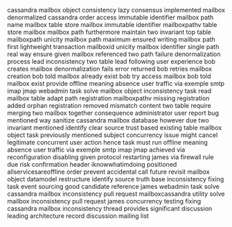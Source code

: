 cassandra mailbox object consistency lazy consensus implemented mailbox denormalized cassandra order access immutable identifier mailbox path name mailbox table store mailbox immutable identifier mailboxpathv table store mailbox mailbox path furthermore maintain two invariant top table mailboxpath unicity mailbox path maximum ensured writing mailbox path first lightweight transaction mailboxid unicity mailbox identifier single path real way ensure given mailbox referenced two path failure denormalization process lead inconsistency two table lead following user experience bob creates mailbox denormalization fails error returned bob retries mailbox creation bob told mailbox already exist bob try access mailbox bob told mailbox exist provide offline meaning absence user traffic via exemple smtp imap jmap webadmin task solve mailbox object inconsistency task read mailbox table adapt path registration mailboxpathv missing registration added orphan registration removed mismatch content two table require merging two mailbox together consequence administrator user report bug mentioned way sanitize cassandra mailbox database however due two invariant mentioned identify clear source trust based existing table mailbox object task previously mentioned subject concurrency issue might cancel legitimate concurrent user action hence task must run offline meaning absence user traffic via exemple smtp imap jmap achieved via reconfiguration disabling given protocol restarting james via firewall rule due risk confirmation header iknowwhatimdoing positioned allservicesareoffline order prevent accidental call future revisit mailbox object datamodel restructure identify source truth base inconsistency fixing task event sourcing good candidate reference james webadmin task solve cassandra mailbox inconsistency pull request mailboxcassandra utility solve mailbox inconsistency pull request james concurrency testing fixing cassandra mailbox inconsistency thread provides significant discussion leading architecture record discussion mailing list